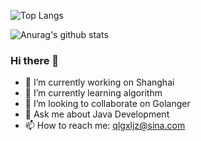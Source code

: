 
![Top Langs](https://github-readme-stats.vercel.app/api/top-langs/?username=missing-9&title_color=35edfb&icon_color=ffff00&text_color=ff66cc&bg_color=2a1739&hide=html)

![Anurag's github stats](https://github-readme-stats.vercel.app/api?username=missing-9&show_icons=true&title_color=35edfb&icon_color=ffff00&text_color=ff66cc&bg_color=2a1739)


### Hi there 👋

- 🔭 I’m currently working on Shanghai
- 🌱 I’m currently learning algorithm
- 👯 I’m looking to collaborate on Golanger 
- 💬 Ask me about Java Development
- 📫 How to reach me: qlgxljz@sina.com

<!--
**missing-9/missing-9** is a ✨ _special_ ✨ repository because its `README.md` (this file) appears on your GitHub profile.

Here are some ideas to get you started:

- 🔭 I’m currently working on ...
- 🌱 I’m currently learning ...
- 👯 I’m looking to collaborate on ...
- 🤔 I’m looking for help with ...
- 💬 Ask me about ...
- 📫 How to reach me: ...
- 😄 Pronouns: ...
- ⚡ Fun fact: ...
-->



